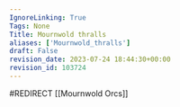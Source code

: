 ```yaml
---
IgnoreLinking: True
Tags: None
Title: Mournwold thralls
aliases: ['Mournwold_thralls']
draft: False
revision_date: 2023-07-24 18:44:30+00:00
revision_id: 103724
---
```


#REDIRECT [[Mournwold Orcs]]